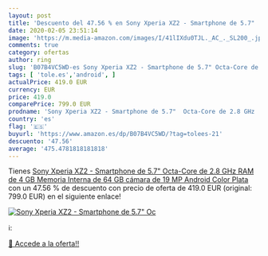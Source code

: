```yaml
---
layout: post
title: 'Descuento del 47.56 % en Sony Xperia XZ2 - Smartphone de 5.7"  Oc'
date: 2020-02-05 23:51:14
image: 'https://m.media-amazon.com/images/I/41lIXdu0TJL._AC_._SL200_.jpg'
comments: true
category: ofertas
author: ring
slug: 'B07B4VC5WD-es Sony Xperia XZ2 - Smartphone de 5.7" Octa-Core de 2.8 GHz...'
tags: [ 'tole.es','android', ]
actualPrice: 419.0 EUR
currency: EUR
price: 419.0
comparePrice: 799.0 EUR
prodname: 'Sony Xperia XZ2 - Smartphone de 5.7"  Octa-Core de 2.8 GHz  RAM de 4 GB  Memoria Interna de 64 GB  cámara de 19 MP  Android  Color Plata'
country: 'es'
flag: '🇪🇸'
buyurl: 'https://www.amazon.es/dp/B07B4VC5WD/?tag=tolees-21'
descuento: '47.56'
average: '475.4781818181818'
---
```


Tienes [Sony Xperia XZ2 - Smartphone de 5.7"  Octa-Core de 2.8 GHz  RAM de 4 GB  Memoria Interna de 64 GB  cámara de 19 MP  Android  Color Plata](https://www.amazon.es/dp/B07B4VC5WD/?tag=tolees-21) con un 47.56 % de descuento con precio de oferta de 419.0 EUR (original: 799.0 EUR) en el siguiente enlace!

[![Sony Xperia XZ2 - Smartphone de 5.7"  Oc](https://m.media-amazon.com/images/I/41lIXdu0TJL._AC_._SL200_.jpg)](https://www.amazon.es/dp/B07B4VC5WD/?tag=tolees-21)

ℹ️:


[🛒 Accede a la oferta!!](https://www.amazon.es/dp/B07B4VC5WD/?tag=tolees-21)
